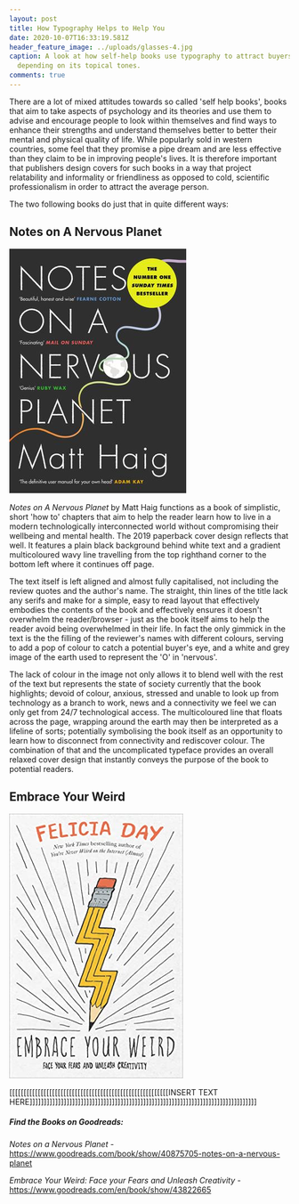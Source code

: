```yaml
---
layout: post
title: How Typography Helps to Help You
date: 2020-10-07T16:33:19.581Z
header_feature_image: ../uploads/glasses-4.jpg
caption: A look at how self-help books use typography to attract buyers
  depending on its topical tones.
comments: true
---
```

There are a lot of mixed attitudes towards so called 'self help books', books that aim to take aspects of psychology and its theories and use them to advise and encourage people to look within themselves and find ways to enhance their strengths and understand themselves better to better their mental and physical quality of life. While popularly sold in western countries, some feel that they promise a pipe dream and are less effective than they claim to be in improving people's lives. It is therefore important that publishers design covers for such books in a way that project relatability and informality or friendliness as opposed to cold, scientific professionalism in order to attract the average person.

The two following books do just that in quite different ways:

## Notes on A Nervous Planet

![](../uploads/notes-on-a-nervous-planet.jpg "Notes on a Nervous Planet")

*Notes on A Nervous Planet* by Matt Haig functions as a book of simplistic, short 'how to' chapters that aim to help the reader learn how to live in a modern technologically interconnected world without compromising their wellbeing and mental health. The 2019 paperback cover design reflects that well. It features a plain black background behind white text and a gradient multicoloured wavy line travelling from the top righthand corner to the bottom left where it continues off page. 

The text itself is left aligned and almost fully capitalised, not including the review quotes and the author's name. The straight, thin lines of the title lack any serifs and make for a simple, easy to read layout that effectively embodies the contents of the book and effectively ensures it doesn't overwhelm the reader/browser - just as the book itself aims to help the reader avoid being overwhelmed in their life. In fact the only gimmick in the text is the the filling of the reviewer's names with different colours, serving to add a pop of colour to catch a potential buyer's eye, and a white and grey image of the earth used to represent the 'O' in 'nervous'.

The lack of colour in the image not only allows it to blend well with the rest of the text but represents the state of society currently that the book highlights; devoid of colour, anxious, stressed and unable to look up from technology as a branch to work, news and a connectivity we feel we can only get from 24/7 technological access. The multicoloured line that floats across the page, wrapping around the earth may then be interpreted as a lifeline of sorts; potentially symbolising the book itself as an opportunity to learn how to disconnect from connectivity and rediscover colour. The combination of that and the uncomplicated typeface provides an overall relaxed cover design that instantly conveys the purpose of the book to potential readers.

## Embrace Your Weird

![](../uploads/embrace-your-weird.jpg "Embrace Your Weird")

\[[[[[[[[[[[[[[[[[[[[[[[[[[[[[[[[[[[[[[[[[[[[[[[[[[[[[[[[INSERT TEXT HERE]]]]]]]]]]]]]]]]]]]]]]]]]]]]]]]]]]]]]]]]]]]]]]]]]]]]]]]]]]]]]]]]]]]]]]]]]]]]]]]]

##### Find the Books on Goodreads:

*Notes on a Nervous Planet -* [](https://www.goodreads.com/book/show/40875705-notes-on-a-nervous-planet)<https://www.goodreads.com/book/show/40875705-notes-on-a-nervous-planet> 

*Embrace Your Weird: Face your Fears and Unleash Creativity -* <https://www.goodreads.com/en/book/show/43822665>